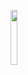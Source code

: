 
<img src="https://cloud.githubusercontent.com/assets/578833/26632647/cb397f6e-45de-11e7-9539-ef59edcf659e.PNG" width="15%"></img> 
